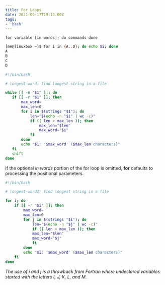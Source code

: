 ```yaml
---
title: For Loops
date: 2021-09-17T19:13:00Z
tags:
- 'bash'
---
```


`for variable [in words]; do commands done`

``` bash
[me@linuxbox ~]$ for i in {A..D}; do echo $i; done
A
B
C
D
```

``` bash
#!/bin/bash

# longest-word: find longest string in a file

while [[ -n "$1" ]]; do
   if [[ -r "$1" ]]; then
       max_word=
       max_len=0
       for i in $(strings "$1"); do
           len="$(echo -n "$i" | wc -c)"
           if (( len > max_len )); then
               max_len="$len"
               max_word="$i"
           fi
       done
       echo "$1: '$max_word' ($max_len characters)"
   fi
   shift
done
```

If the optional *in words* portion of the for loop is omitted,
**for** defaults to processing the positional parameters.

``` bash
#!/bin/bash

# longest-word2: find longest string in a file

for i; do
    if [[ -r "$i" ]]; then
        max_word=
        max_len=0
        for j in $(strings "$i"); do
            len="$(echo -n "$j" | wc -c)"
            if (( len > max_len )); then
            max_len="$len"
            max_word="$j"
            fi
        done
        echo "$i: '$max_word' ($max_len characters)"
    fi
done
```

*The use of i and j is a throwback from Fortran where undeclared
variables* *started with the letters I, J, K, L, and M.*
